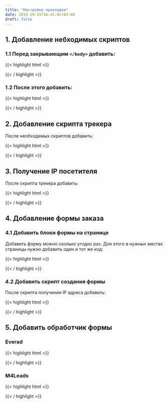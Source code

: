 ```yaml
---
title: "Настройка прокладки"
date: 2019-10-25T16:41:01+03:00
draft: false
---
```


## 1. Добавление небходимых скриптов
### 1.1 Перед закрывающим `</body>` добавить:

{{< highlight html >}}
<!-- НЕОБХОДИМЫЕ СКРИПТЫ -->
<script src="https://cdnjs.cloudflare.com/ajax/libs/jquery/3.4.1/jquery.min.js" integrity="sha256-CSXorXvZcTkaix6Yvo6HppcZGetbYMGWSFlBw8HfCJo=" crossorigin="anonymous"></script>
<script src="https://cdnjs.cloudflare.com/ajax/libs/js-url/2.5.3/url.min.js"></script>
<script src="https://cdnjs.cloudflare.com/ajax/libs/js-cookie/2.2.1/js.cookie.min.js"></script>
{{< / highlight >}}

### 1.2 После этого добавить:

{{< highlight html >}}
<script>
	$(function() {
		if (url('?pixel')) Cookies.set('pixel', url('?pixel'), {expires: 30});
	}
</script>
{{< / highlight >}}


## 2. Добавление скрипта трекера

После необходимых скриптов добавить:

{{< highlight html >}}
<!-- DOLPHIN ТРЕКЕР -->
<script src="https://beta.dolphin.ru.com/js/tracker.min.js"></script>
{{< / highlight >}}

## 3. Получение IP посетителя

После скрипта трекера добавить:

{{< highlight html >}}
<!-- ПОЛУЧЕНИЕ IP ПОСЕТИТЕЛЯ -->
<script>
    $.getJSON("http://gd.geobytes.com/GetCityDetails?callback=?",function(t){window.ip=t.geobytesremoteip});
</script>
{{< / highlight >}}

## 4. Добавление формы заказа

### 4.1 Добавить блоки формы на странице

Добавить форму можно сколько угодно раз. Для этого в нужных местах страницы нужно добавить один и тот же код:

{{< highlight html >}}
<div class="prelander-form"></div>
{{< / highlight >}}

### 4.2 Добавить скрипт создания формы

После скрипта получения IP адреса добавить:

{{< highlight html >}}
<!-- СОЗДАНИЕ ФОРМ -->
<script>
    $(function () {
        $.ajax('https://beta.dolphin.ru.com/widgets/prelander-form.php', {
            method: 'post',
            data: {
                offer_name: 'НАЗВАНИЕ ОФФЕРА',
                price: 196,
                currency: 'руб'
            },
            success: function(formHtml) {
                $('div.prelander-form').each(function(i, div) {
                    $(div).html( formHtml );
                });
                $.getScript('https://beta.dolphin.ru.com/widgets/prelander-form-countdown.js');
                $('head').append('<link rel="stylesheet" href="https://beta.dolphin.ru.com/widgets/prelander-form.css" type="text/css" />');
            }
        })
    });
</script>
{{< / highlight >}}

## 5. Добавить обработчик формы

### Everad

{{< highlight html >}}
<script>
    $(function () {
        $('form').submit(function (e) {
			
			form = this;
			e.preventDefault();
			
			button = $(this).find('button[type="submit"]');
			buttonText = $(button).text();
			$(button).text('Обработка...');
			
            data = {
                fullName: $(this).find('input[name="name"]').val(),
                campaign_id: 906780	,
                ip: window.ip,
                phone: $(this).find('input[name="phone"]').val(),
                country_code: 'RU',
                click_id: Cookies.get('click_id')
			};
			
			console.log(data);
			
            $.ajax('https://beta.dolphin.ru.com/everad.php', {
                method: 'post',
                data: data,
                success: function (r) {
                    $(button).text(buttonText);
                    location.href = 'thanks.html';
                }
            })
        });
    })
</script>
{{< / highlight >}}

### M4Leads

{{< highlight html >}}
<script>
	$(function () {
		$('form').submit(function (e) {
			form = this;
			e.preventDefault();

			button = $(this).find('button[type="submit"]');
			buttonText = $(button).text();
			$(button).text('Обработка...');

			data = {
				fullName: $(this).find('input[name="name"]').val(),
				offerId: 322,
				phone: $(this).find('input[name="phone"]').val(),
				partnerId: 293895,
				'access-token': '71c437d5bf75a76ff5d89c24b567f047',
				country: 'KZ',
				price: 0,
				sub_id: ['dolphin', Cookies.get('click_id')]
			};

			console.log(data);
			
			$.ajax('https://api.m4leads.com/order/add', {
				method: 'get',
				data: data,
				success: function (r) {
					$(button).text(buttonText);
					location.href = 'thanks.html';
				}
			})
		});
	})
</script>
{{< / highlight >}}